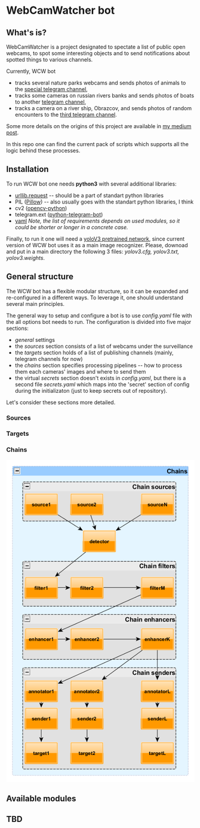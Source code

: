 # WebCamWatcher bot

## What's is?
WebCamWatcher is a project designated to spectate a list of public open webcams, to spot some interesting objects and to send notifications about spotted things to various channels.

Currently, WCW bot 
  * tracks several nature parks webcams and sends photos of animals to the [special telegram channel](https://t.me/s/WebCamWatcher),
  * tracks some cameras on russian rivers banks and sends photos of boats to another [telegram channel](https://t.me/s/wcw_boats),
  * tracks a camera on a river ship, Obrazcov, and sends photos of random encounters to the [third telegram channel](https://t.me/s/WCW_Caryatid).

Some more details on the origins of this project are available in [my medium post](https://medium.com/altsoph/webcamwatcher-ff3c80e77b95).

In this repo one can find the current pack of scripts which supports all the logic behind these processes.

## Installation

To run WCW bot one needs **python3** with several additional libraries:
  * [urllib.request](https://docs.python.org/3/library/urllib.request.html) -- should be a part of standart python libraries
  * PIL ([Pillow](https://pypi.org/project/Pillow/)) -- also usually goes with the standart python libraries, I think
  * cv2 ([opencv-python](https://pypi.org/project/opencv-python/))
  * telegram.ext ([python-telegram-bot](https://pypi.org/project/python-telegram-bot/))
  * [yaml](https://pyyaml.org/)
*Note, the list of requirements depends on used modules, so it could be shorter or longer in a concrete case.*

Finally, to run it one will need a [yoloV3 pretrained network](https://pjreddie.com/darknet/yolo/), since current version of WCW bot uses it as a main image recognizer. Please, downoad and put in a main directory the following 3 files: *yolov3.cfg, yolov3.txt, yolov3.weights*.

## General structure

The WCW bot has a flexible modular structure, so it can be expanded and re-configured in a different ways.
To leverage it, one should understand several main principles. 

The general way to setup and configure a bot is to use *config.yaml* file with the all options bot needs to run.
The configuration is divided into five major sections:
  * *general* settings
  * the *sources* section consists of a list of webcams under the surveillance
  * the *targets* section holds of a list of publishing channels (mainly, telegram channels for now)
  * the *chains* section specifies processing pipelines -- how to process them each cameras' images and where to send them
  * the virtual *secrets* section doesn't exists in *config.yaml*, but there is a second file *secrets.yaml* which maps into the 'secret' section of config during the initializaton (just to keep secrets out of repository).

Let's consider these sections more detailed.

### Sources
### Targets
### Chains

![Chain config scheme](https://github.com/altsoph/wcw_bot/blob/master/config_scheme.png)

## Available modules


## TBD

